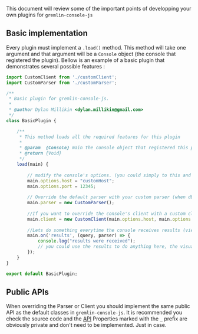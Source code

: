 This document will review some of the important points of developping your own plugins for `gremlin-console-js`

## Basic implementation
Every plugin must implement a `.load()` method. This method will take one argument and that argument will be a `Console` object (the console that registered the plugin).
Bellow is an example of a basic plugin that demonstrates several possible features :

```javascript
import CustomClient from './customClient';
import CustomParser from './customParser';

/**
 * Basic plugin for gremlin-console-js.
 *
 * @author Dylan Millikin <dylan.millikin@gmail.com>
 */
class BasicPlugin {

    /**
     * This method loads all the required features for this plugin
     *
     * @param  {Console} main the console object that registered this plugin
     * @return {Void}
     */
    load(main) {
    
        // modify the console's options. (you could simply to this and use the default client.
        main.options.host = "customHost"; 
        main.options.port = 12345; 
        
        // Override the default parser with your custom parser (when db results are returned in a custom format)
        main.parser = new CustomParser();
        
        //If you want to override the console's client with a custom client:
        main.client = new CustomClient(main.options.host, main.options.port, main.options.driverOptions);
        
        //Lets do something everytime the console receives results (view the available events in the README)
        main.on('results', (query, parser) => {
            console.log("results were received");
            // you could use the results to do anything here, the visualizer plugins use this to populate the visualization.
        });
    }
}

export default BasicPlugin;
```

## Public APIs
When overriding the Parser or Client you should implement the same public API as the default classes in `gremlin-console-js`. It is recommended you check the source code and the [API](http://pommeverte.github.io/gremlin-console-js/)
Properties marked with the `_` prefix are obviously private and don't need to be implemented. Just in case.
